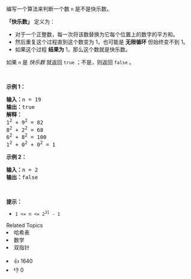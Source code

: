 <p>编写一个算法来判断一个数 <code>n</code> 是不是快乐数。</p>

<p><strong>「快乐数」</strong>&nbsp;定义为：</p>

<ul> 
 <li>对于一个正整数，每一次将该数替换为它每个位置上的数字的平方和。</li> 
 <li>然后重复这个过程直到这个数变为 1，也可能是 <strong>无限循环</strong> 但始终变不到 1。</li> 
 <li>如果这个过程 <strong>结果为</strong>&nbsp;1，那么这个数就是快乐数。</li> 
</ul>

<p>如果 <code>n</code> 是 <em>快乐数</em> 就返回 <code>true</code> ；不是，则返回 <code>false</code> 。</p>

<p>&nbsp;</p>

<p><strong>示例 1：</strong></p>

<pre>
<strong>输入：</strong>n = 19
<strong>输出：</strong>true
<strong>解释：
</strong>1<sup>2</sup> + 9<sup>2</sup> = 82
8<sup>2</sup> + 2<sup>2</sup> = 68
6<sup>2</sup> + 8<sup>2</sup> = 100
1<sup>2</sup> + 0<sup>2</sup> + 0<sup>2</sup> = 1
</pre>

<p><strong>示例 2：</strong></p>

<pre>
<strong>输入：</strong>n = 2
<strong>输出：</strong>false
</pre>

<p>&nbsp;</p>

<p><strong>提示：</strong></p>

<ul> 
 <li><code>1 &lt;= n &lt;= 2<sup>31</sup> - 1</code></li> 
</ul>

<div><div>Related Topics</div><div><li>哈希表</li><li>数学</li><li>双指针</li></div></div><br><div><li>👍 1640</li><li>👎 0</li></div>